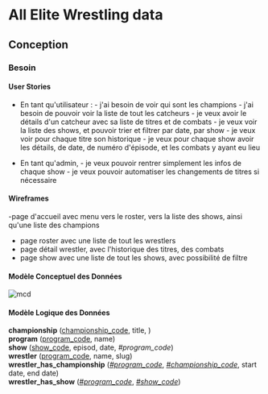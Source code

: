 # All Elite Wrestling data

## Conception

### Besoin

#### User Stories

- En tant qu'utilisateur : 
        -  j'ai besoin de voir qui sont les champions
        -  j'ai besoin de pouvoir voir la liste de tout les catcheurs
        -  je veux avoir le détails d'un catcheur avec sa liste de titres et de combats
        -  je veux voir la liste des shows, et pouvoir trier et filtrer par date, par show
        -  je veux voir pour chaque titre son historique
        -  je veux pour chaque show avoir les détails, de date, de numéro d'épisode, et les combats y ayant eu lieu

- En tant qu'admin, 
        - je veux pouvoir rentrer simplement les infos de chaque show
        - je veux pouvoir automatiser les changements de titres si nécessaire


#### Wireframes

-page d'accueil avec menu vers le roster, vers la liste des shows, ainsi qu'une liste des champions
- page roster avec une liste de tout les wrestlers
- page détail wrestler, avec l'historique des titres, des combats
- page show avec une liste de tout les shows, avec possibilité de filtre

#### Modèle Conceptuel des Données

![mcd](docs/Wrestlers/Wrestlers.png)


#### Modèle Logique des Données
**championship** (<ins>championship_code</ins>, title, )<br>
**program** (<ins>program_code</ins>, name)<br>
**show** (<ins>show_code</ins>, episod, date, _#program_code_)<br>
**wrestler** (<ins>program_code</ins>, name, slug)<br>
**wrestler_has_championship** (<ins>_#program_code_</ins>, <ins>_#championship_code_</ins>, start date, end date)<br>
**wrestler_has_show** (<ins>_#program_code_</ins>, <ins>_#show_code_</ins>)






